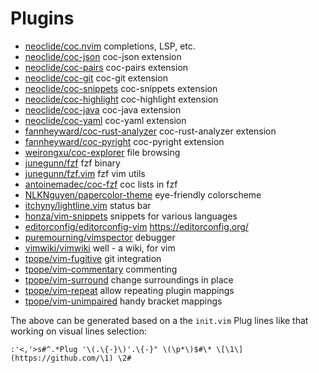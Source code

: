 # Plugins

* [neoclide/coc.nvim](https://github.com/neoclide/coc.nvim) completions, LSP, etc.
* [neoclide/coc-json](https://github.com/neoclide/coc-json) coc-json extension
* [neoclide/coc-pairs](https://github.com/neoclide/coc-pairs) coc-pairs extension
* [neoclide/coc-git](https://github.com/neoclide/coc-git) coc-git extension
* [neoclide/coc-snippets](https://github.com/neoclide/coc-snippets) coc-snippets extension
* [neoclide/coc-highlight](https://github.com/neoclide/coc-highlight) coc-highlight extension
* [neoclide/coc-java](https://github.com/neoclide/coc-java) coc-java extension
* [neoclide/coc-yaml](https://github.com/neoclide/coc-yaml) coc-yaml extension
* [fannheyward/coc-rust-analyzer](https://github.com/fannheyward/coc-rust-analyzer) coc-rust-analyzer extension
* [fannheyward/coc-pyright](https://github.com/fannheyward/coc-pyright) coc-pyright extension
* [weirongxu/coc-explorer](https://github.com/weirongxu/coc-explorer) file browsing
* [junegunn/fzf](https://github.com/junegunn/fzf) fzf binary
* [junegunn/fzf.vim](https://github.com/junegunn/fzf.vim) fzf vim utils
* [antoinemadec/coc-fzf](https://github.com/antoinemadec/coc-fzf) coc lists in fzf
* [NLKNguyen/papercolor-theme](https://github.com/NLKNguyen/papercolor-theme) eye-friendly colorscheme
* [itchyny/lightline.vim](https://github.com/itchyny/lightline.vim) status bar
* [honza/vim-snippets](https://github.com/honza/vim-snippets) snippets for various languages
* [editorconfig/editorconfig-vim](https://github.com/editorconfig/editorconfig-vim) https://editorconfig.org/
* [puremourning/vimspector](https://github.com/puremourning/vimspector) debugger
* [vimwiki/vimwiki](https://github.com/vimwiki/vimwiki) well - a wiki, for vim
* [tpope/vim-fugitive](https://github.com/tpope/vim-fugitive) git integration
* [tpope/vim-commentary](https://github.com/tpope/vim-commentary) commenting
* [tpope/vim-surround](https://github.com/tpope/vim-surround) change surroundings in place
* [tpope/vim-repeat](https://github.com/tpope/vim-repeat) allow repeating plugin mappings
* [tpope/vim-unimpaired](https://github.com/tpope/vim-unimpaired) handy bracket mappings

The above can be generated based on a the `init.vim` Plug lines like that working on visual lines selection:

`:'<,'>s#^.*Plug '\(.\{-}\)'.\{-}" \(\p*\)$#\* \[\1\](https://github.com/\1) \2#`

